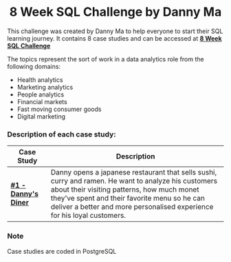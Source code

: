 <div align="center">

# 8 Week SQL Challenge by Danny Ma
</div>

This challenge was created by Danny Ma to help everyone to start their SQL learning journey. It contains 8 case studies and can be accessed at **[8 Week SQL Challenge](https://8weeksqlchallenge.com/getting-started/)**  
 
The topics represent the sort of work in a data analytics role from the following domains:
* Health analytics
* Marketing analytics
* People analytics
* Financial markets
* Fast moving consumer goods
* Digital marketing

 ### Description of each case study:
 
 |       Case Study     |       Description      |
 |----------------------|------------------------|
 |**[#1 - Danny's Diner](https://8weeksqlchallenge.com/case-study-1/)**|Danny opens a japanese restaurant that sells sushi, curry and ramen. He want to analyze his customers about their visiting patterns, how much monet they've spent and their favorite menu so he can deliver a better and more personalised experience for his loyal customers.|  
 
 ### Note 
Case studies are coded in PostgreSQL
